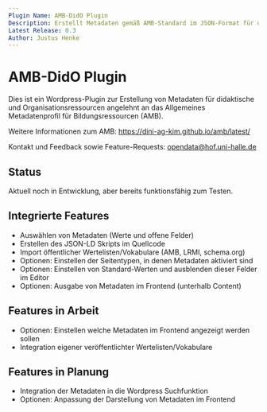 ```yaml
---
Plugin Name: AMB-DidO Plugin 
Description: Erstellt Metadaten gemäß AMB-Standard im JSON-Format für didaktische und Organisationsressourcen
Latest Release: 0.3
Author: Justus Henke 
---
```

# AMB-DidO Plugin 


 
Dies ist ein Wordpress-Plugin zur Erstellung von Metadaten für didaktische und Organisationsressourcen angelehnt an das Allgemeines Metadatenprofil für Bildungsressourcen (AMB).

Weitere Informationen zum AMB: https://dini-ag-kim.github.io/amb/latest/

Kontakt und Feedback sowie Feature-Requests: opendata@hof.uni-halle.de

## Status 
Aktuell noch in Entwicklung, aber bereits funktionsfähig zum Testen.

## Integrierte Features
- Auswählen von Metadaten (Werte und offene Felder)
- Erstellen des JSON-LD Skripts im Quellcode
- Import öffentlicher Wertelisten/Vokabulare (AMB, LRMI, schema.org) 
- Optionen: Einstellen der Seitentypen, in denen Metadaten aktiviert sind
- Optionen: Einstellen von Standard-Werten und ausblenden dieser Felder im Editor
- Optionen: Ausgabe von Metadaten im Frontend (unterhalb Content)

## Features in Arbeit
- Optionen: Einstellen welche Metadaten im Frontend angezeigt werden sollen
- Integration eigener veröffentlichter Wertelisten/Vokabulare 

## Features in Planung
- Integration der Metadaten in die Wordpress Suchfunktion
- Optionen: Anpassung der Darstellung von Metadaten im Frontend
